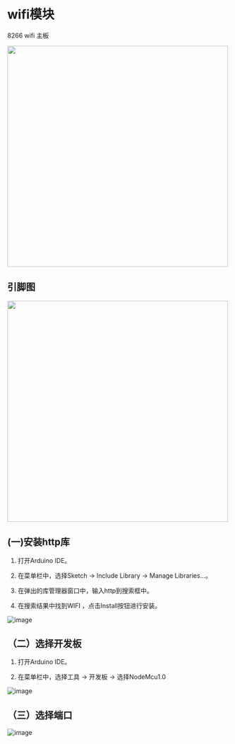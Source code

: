 # wifi模块

8266 wifi 主板

<img src="https://github.com/liyinchigithub/arduino_8266_wifi_http/assets/19643260/76239ce4-ee90-4eb4-8592-a552edf20d79" width="500" height="500">

## 引脚图

<img src="https://github.com/liyinchigithub/arduino_8266_wifi_http/assets/19643260/bb6bba64-6fff-4bb0-8efd-cd1b91b4743d" width="500" height="500">

## (一)安装http库
  
1. 打开Arduino IDE。

3. 在菜单栏中，选择Sketch -> Include Library -> Manage Libraries...。

5. 在弹出的库管理器窗口中，输入http到搜索框中。

7. 在搜索结果中找到WIFI ，点击Install按钮进行安装。

![image](https://github.com/liyinchigithub/arduino_8266_wifi_http/assets/19643260/5290eaac-0a50-4b63-a3a4-0132f9be4fe8)


## （二）选择开发板

1. 打开Arduino IDE。

2. 在菜单栏中，选择工具 -> 开发板 -> 选择NodeMcu1.0

![image](https://github.com/liyinchigithub/arduino_8266_wifi_http/assets/19643260/28203800-5c51-43a8-8af3-ba9499a6872a)


## （三）选择端口

![image](https://github.com/liyinchigithub/arduino_8266_wifi_http/assets/19643260/a6f60b7d-fe45-4a72-bc83-d17902110132)

